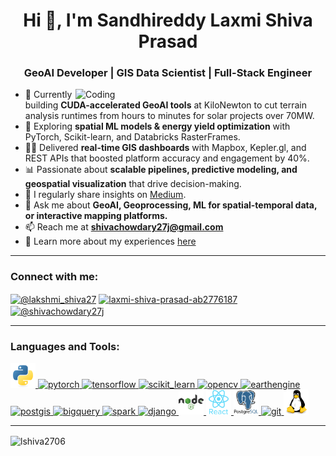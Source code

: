 <h1 align="center">Hi 👋, I'm Sandhireddy Laxmi Shiva Prasad</h1>
<h3 align="center">GeoAI Developer | GIS Data Scientist | Full-Stack Engineer</h3>
<img align="right" alt="Coding" width="400" src="https://cdn.dribbble.com/users/1162077/screenshots/3848914/programmer.gif">

- 🔭 Currently building **CUDA-accelerated GeoAI tools** at KiloNewton to cut terrain analysis runtimes from hours to minutes for solar projects over 70MW.
- 🌱 Exploring **spatial ML models & energy yield optimization** with PyTorch, Scikit-learn, and Databricks RasterFrames.
- 👨‍💻 Delivered **real-time GIS dashboards** with Mapbox, Kepler.gl, and REST APIs that boosted platform accuracy and engagement by 40%.
- 📊 Passionate about **scalable pipelines, predictive modeling, and geospatial visualization** that drive decision-making.
- 📝 I regularly share insights on [Medium](https://medium.com/@shivachowdary27j).
- 💬 Ask me about **GeoAI, Geoprocessing, ML for spatial-temporal data, or interactive mapping platforms.**
- 📫 Reach me at **shivachowdary27j@gmail.com**
- 📄 Learn more about my experiences [here](https://drive.google.com/file/d/1areFPh6gJGqZcis8h-4Ivmw3DMy5_857/view?usp=sharing)

---

<h3 align="left">Connect with me:</h3>
<p align="left">
<a href="https://twitter.com/@lakshmi_shiva27" target="blank"><img align="center" src="https://raw.githubusercontent.com/rahuldkjain/github-profile-readme-generator/master/src/images/icons/Social/twitter.svg" alt="@lakshmi_shiva27" height="30" width="40" /></a>
<a href="https://linkedin.com/in/laxmi-shiva-prasad-ab2776187" target="blank"><img align="center" src="https://raw.githubusercontent.com/rahuldkjain/github-profile-readme-generator/master/src/images/icons/Social/linked-in-alt.svg" alt="laxmi-shiva-prasad-ab2776187" height="30" width="40" /></a>
<a href="https://medium.com/@shivachowdary27j" target="blank"><img align="center" src="https://raw.githubusercontent.com/rahuldkjain/github-profile-readme-generator/master/src/images/icons/Social/medium.svg" alt="@shivachowdary27j" height="30" width="40" /></a>
</p>

---

<h3 align="left">Languages and Tools:</h3>
<p align="left"> 
<a href="https://www.python.org" target="_blank" rel="noreferrer"> <img src="https://raw.githubusercontent.com/devicons/devicon/master/icons/python/python-original.svg" alt="python" width="40" height="40"/> </a> 
<a href="https://pytorch.org/" target="_blank" rel="noreferrer"> <img src="https://www.vectorlogo.zone/logos/pytorch/pytorch-icon.svg" alt="pytorch" width="40" height="40"/> </a> 
<a href="https://www.tensorflow.org" target="_blank" rel="noreferrer"> <img src="https://www.vectorlogo.zone/logos/tensorflow/tensorflow-icon.svg" alt="tensorflow" width="40" height="40"/> </a> 
<a href="https://scikit-learn.org/" target="_blank" rel="noreferrer"> <img src="https://upload.wikimedia.org/wikipedia/commons/0/05/Scikit_learn_logo_small.svg" alt="scikit_learn" width="40" height="40"/> </a> 
<a href="https://opencv.org/" target="_blank" rel="noreferrer"> <img src="https://upload.wikimedia.org/wikipedia/commons/3/32/OpenCV_Logo_with_text_svg_version.svg" alt="opencv" width="40" height="40"/> </a> 
<a href="https://earthengine.google.com/" target="_blank" rel="noreferrer"> <img src="https://raw.githubusercontent.com/google/earthengine-api/master/python/examples/data/ee-logo.png" alt="earthengine" width="40" height="40"/> </a> 
<a href="https://postgis.net/" target="_blank" rel="noreferrer"> <img src="https://raw.githubusercontent.com/postgis/postgis/main/doc/images/postgis-logo.png" alt="postgis" width="40" height="40"/> </a> 
<a href="https://cloud.google.com/bigquery" target="_blank" rel="noreferrer"> <img src="https://www.vectorlogo.zone/logos/google_bigquery/google_bigquery-icon.svg" alt="bigquery" width="40" height="40"/> </a> 
<a href="https://spark.apache.org/" target="_blank" rel="noreferrer"> <img src="https://www.vectorlogo.zone/logos/apache_spark/apache_spark-icon.svg" alt="spark" width="40" height="40"/> </a> 
<a href="https://www.djangoproject.com/" target="_blank" rel="noreferrer"> <img src="https://cdn.worldvectorlogo.com/logos/django.svg" alt="django" width="40" height="40"/> </a> 
<a href="https://nodejs.org" target="_blank" rel="noreferrer"> <img src="https://raw.githubusercontent.com/devicons/devicon/master/icons/nodejs/nodejs-original-wordmark.svg" alt="nodejs" width="40" height="40"/> </a> 
<a href="https://reactjs.org/" target="_blank" rel="noreferrer"> <img src="https://raw.githubusercontent.com/devicons/devicon/master/icons/react/react-original-wordmark.svg" alt="react" width="40" height="40"/> </a> 
<a href="https://www.postgresql.org/" target="_blank" rel="noreferrer"> <img src="https://raw.githubusercontent.com/devicons/devicon/master/icons/postgresql/postgresql-original-wordmark.svg" alt="postgresql" width="40" height="40"/> </a> 
<a href="https://git-scm.com/" target="_blank" rel="noreferrer"> <img src="https://www.vectorlogo.zone/logos/git-scm/git-scm-icon.svg" alt="git" width="40" height="40"/> </a> 
<a href="https://www.linux.org/" target="_blank" rel="noreferrer"> <img src="https://raw.githubusercontent.com/devicons/devicon/master/icons/linux/linux-original.svg" alt="linux" width="40" height="40"/> </a> 
</p>

---

<p><img align="center" src="https://github-readme-stats.vercel.app/api/top-langs?username=lshiva2706&show_icons=true&locale=en&layout=compact" alt="lshiva2706" /></p>
